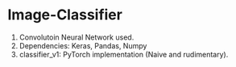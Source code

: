 # Image-Classifier

1. Convolutoin Neural Network used.
2. Dependencies: Keras, Pandas, Numpy
3. classifier_v1: PyTorch implementation (Naive and rudimentary).
